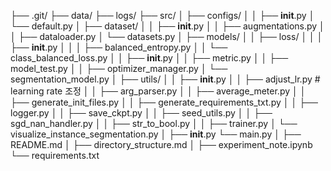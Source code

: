 ├── .git/
├── data/
├── logs/
├── src/
│   ├── configs/
│   │   ├── __init__.py
│       └── default.py
│   ├── dataset/
│   │   ├── __init__.py
│   │   ├── augmentations.py
│   │   ├── dataloader.py
│       └── datasets.py
│   ├── models/
│   │   ├── loss/
│   │   │   ├── __init__.py
│   │   │   ├── balanced_entropy.py
│   │       └── class_balanced_loss.py
│   │   ├── __init__.py
│   │   ├── metric.py
│   │   ├── model_test.py
│   │   ├── optimizer_manager.py
│       └── segmentation_model.py
│   ├── utils/
│   │   ├── __init__.py
│   │   ├── adjust_lr.py # learning rate 조정
│   │   ├── arg_parser.py
│   │   ├── average_meter.py
│   │   ├── generate_init_files.py
│   │   ├── generate_requirements_txt.py
│   │   ├── logger.py
│   │   ├── save_ckpt.py
│   │   ├── seed_utils.py
│   │   ├── sgd_nan_handler.py
│   │   ├── str_to_bool.py
│   │   ├── trainer.py
│       └── visualize_instance_segmentation.py
│   ├── __init__.py
    └── main.py
│   ├── README.md
│   ├── directory_structure.md
│   ├── experiment_note.ipynb
    └── requirements.txt